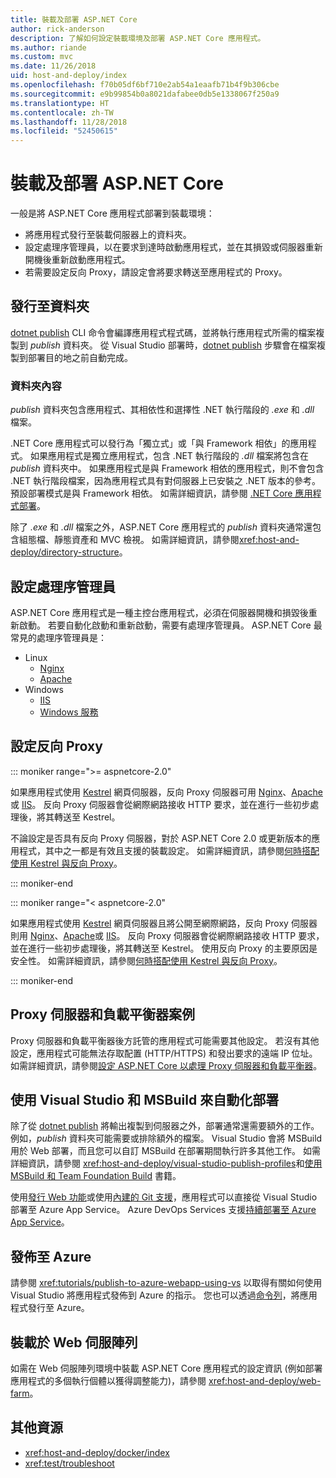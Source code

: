 ```yaml
---
title: 裝載及部署 ASP.NET Core
author: rick-anderson
description: 了解如何設定裝載環境及部署 ASP.NET Core 應用程式。
ms.author: riande
ms.custom: mvc
ms.date: 11/26/2018
uid: host-and-deploy/index
ms.openlocfilehash: f70b05df6bf710e2ab54a1eaafb71b4f9b306cbe
ms.sourcegitcommit: e9b99854b0a8021dafabee0db5e1338067f250a9
ms.translationtype: HT
ms.contentlocale: zh-TW
ms.lasthandoff: 11/28/2018
ms.locfileid: "52450615"
---
```

# <a name="host-and-deploy-aspnet-core"></a>裝載及部署 ASP.NET Core

一般是將 ASP.NET Core 應用程式部署到裝載環境：

* 將應用程式發行至裝載伺服器上的資料夾。
* 設定處理序管理員，以在要求到達時啟動應用程式，並在其損毀或伺服器重新開機後重新啟動應用程式。
* 若需要設定反向 Proxy，請設定會將要求轉送至應用程式的 Proxy。

## <a name="publish-to-a-folder"></a>發行至資料夾

[dotnet publish](/dotnet/articles/core/tools/dotnet-publish) CLI 命令會編譯應用程式程式碼，並將執行應用程式所需的檔案複製到 *publish* 資料夾。 從 Visual Studio 部署時，[dotnet publish](/dotnet/core/tools/dotnet-publish) 步驟會在檔案複製到部署目的地之前自動完成。

### <a name="folder-contents"></a>資料夾內容

*publish* 資料夾包含應用程式、其相依性和選擇性 .NET 執行階段的 *.exe* 和 *.dll* 檔案。

.NET Core 應用程式可以發行為「獨立式」或「與 Framework 相依」的應用程式。 如果應用程式是獨立應用程式，包含 .NET 執行階段的 *.dll* 檔案將包含在 *publish* 資料夾中。 如果應用程式是與 Framework 相依的應用程式，則不會包含 .NET 執行階段檔案，因為應用程式具有對伺服器上已安裝之 .NET 版本的參考。 預設部署模式是與 Framework 相依。 如需詳細資訊，請參閱 [.NET Core 應用程式部署](/dotnet/articles/core/deploying/index)。

除了 *.exe* 和 *.dll* 檔案之外，ASP.NET Core 應用程式的 *publish* 資料夾通常還包含組態檔、靜態資產和 MVC 檢視。 如需詳細資訊，請參閱<xref:host-and-deploy/directory-structure>。

## <a name="set-up-a-process-manager"></a>設定處理序管理員

ASP.NET Core 應用程式是一種主控台應用程式，必須在伺服器開機和損毀後重新啟動。 若要自動化啟動和重新啟動，需要有處理序管理員。 ASP.NET Core 最常見的處理序管理員是：

* Linux
  * [Nginx](xref:host-and-deploy/linux-nginx)
  * [Apache](xref:host-and-deploy/linux-apache)
* Windows
  * [IIS](xref:host-and-deploy/iis/index)
  * [Windows 服務](xref:host-and-deploy/windows-service)

## <a name="set-up-a-reverse-proxy"></a>設定反向 Proxy

::: moniker range=">= aspnetcore-2.0"

如果應用程式使用 [Kestrel](xref:fundamentals/servers/kestrel) 網頁伺服器，反向 Proxy 伺服器可用 [Nginx](xref:host-and-deploy/linux-nginx)、[Apache](xref:host-and-deploy/linux-apache) 或 [IIS](xref:host-and-deploy/iis/index)。 反向 Proxy 伺服器會從網際網路接收 HTTP 要求，並在進行一些初步處理後，將其轉送至 Kestrel。

不論設定是否具有反向 Proxy 伺服器，對於 ASP.NET Core 2.0 或更新版本的應用程式，其中之一都是有效且支援的裝載設定。 如需詳細資訊，請參閱[何時搭配使用 Kestrel 與反向 Proxy](xref:fundamentals/servers/kestrel#when-to-use-kestrel-with-a-reverse-proxy)。

::: moniker-end

::: moniker range="< aspnetcore-2.0"

如果應用程式使用 [Kestrel](xref:fundamentals/servers/kestrel) 網頁伺服器且將公開至網際網路，反向 Proxy 伺服器則用 [Nginx](xref:host-and-deploy/linux-nginx)、[Apache](xref:host-and-deploy/linux-apache)或 [IIS](xref:host-and-deploy/iis/index)。 反向 Proxy 伺服器會從網際網路接收 HTTP 要求，並在進行一些初步處理後，將其轉送至 Kestrel。 使用反向 Proxy 的主要原因是安全性。 如需詳細資訊，請參閱[何時搭配使用 Kestrel 與反向 Proxy](xref:fundamentals/servers/kestrel?tabs=aspnetcore1x#when-to-use-kestrel-with-a-reverse-proxy)。

::: moniker-end

## <a name="proxy-server-and-load-balancer-scenarios"></a>Proxy 伺服器和負載平衡器案例

Proxy 伺服器和負載平衡器後方託管的應用程式可能需要其他設定。 若沒有其他設定，應用程式可能無法存取配置 (HTTP/HTTPS) 和發出要求的遠端 IP 位址。 如需詳細資訊，請參閱[設定 ASP.NET Core 以處理 Proxy 伺服器和負載平衡器](xref:host-and-deploy/proxy-load-balancer)。

## <a name="use-visual-studio-and-msbuild-to-automate-deployments"></a>使用 Visual Studio 和 MSBuild 來自動化部署

除了從 [dotnet publish](/dotnet/core/tools/dotnet-publish) 將輸出複製到伺服器之外，部署通常還需要額外的工作。 例如，*publish* 資料夾可能需要或排除額外的檔案。 Visual Studio 會將 MSBuild 用於 Web 部署，而且您可以自訂 MSBuild 在部署期間執行許多其他工作。 如需詳細資訊，請參閱 <xref:host-and-deploy/visual-studio-publish-profiles>和[使用 MSBuild 和 Team Foundation Build](http://msbuildbook.com/) 書籍。

使用[發行 Web 功能](xref:tutorials/publish-to-azure-webapp-using-vs)或使用[內建的 Git 支援](xref:host-and-deploy/azure-apps/azure-continuous-deployment)，應用程式可以直接從 Visual Studio 部署至 Azure App Service。 Azure DevOps Services 支援[持續部署至 Azure App Service](/azure/devops/pipelines/targets/webapp)。

## <a name="publish-to-azure"></a>發佈至 Azure

請參閱 <xref:tutorials/publish-to-azure-webapp-using-vs> 以取得有關如何使用 Visual Studio 將應用程式發佈到 Azure 的指示。 您也可以透過[命令列](/azure/app-service/app-service-web-get-started-dotnet)，將應用程式發行至 Azure。

## <a name="host-in-a-web-farm"></a>裝載於 Web 伺服陣列

如需在 Web 伺服陣列環境中裝載 ASP.NET Core 應用程式的設定資訊 (例如部署應用程式的多個執行個體以獲得調整能力)，請參閱 <xref:host-and-deploy/web-farm>。

## <a name="additional-resources"></a>其他資源

* <xref:host-and-deploy/docker/index>
* <xref:test/troubleshoot>
